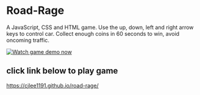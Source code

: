 # Road-Rage
A JavaScript, CSS and HTML game. 
Use the up, down, left and right arrow keys to control car.
Collect enough coins in 60 seconds to win, avoid oncoming traffic.

[![Watch game demo now](https://drive.google.com/open?id=1XhcuPZNLajs57gd3_CRH2-DQXdbCemGo)](https://drive.google.com/open?id=1xxxeTy2c0kGlcuQkaW3XlJPg1lnSpgr5)

## click link below to play game
https://cjlee1191.github.io/road-rage/
